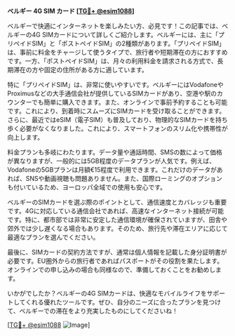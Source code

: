 **ベルギー 4G SIM カード [[TG💪+ @esim1088](https://t.me/s/esim1088)]**

ベルギーで快適にインターネットを楽しみたい方、必見です！この記事では、ベルギーの4G SIMカードについて詳しくご紹介します。ベルギーには、主に「プリペイドSIM」と「ポストペイドSIM」の2種類があります。「プリペイドSIM」は、事前に料金をチャージして使うタイプで、旅行者や短期滞在の方におすすめです。一方、「ポストペイドSIM」は、月々の利用料金を請求される方式で、長期滞在の方や固定の住所がある方に適しています。

特に「プリペイドSIM」は、非常に使いやすいです。ベルギーにはVodafoneやProximusなどの大手通信会社が提供しているSIMカードがあり、空港や駅のカウンターでも簡単に購入できます。また、オンラインで事前予約することも可能です。これにより、到着時にスムーズにSIMカードを受け取ることができます。さらに、最近ではeSIM（電子SIM）も普及しており、物理的なSIMカードを持ち歩く必要がなくなりました。これにより、スマートフォンのスリム化や携帯性が向上します。

料金プランも多岐にわたります。データ量や通話時間、SMSの数によって価格が異なりますが、一般的には5GB程度のデータプランが人気です。例えば、Vodafoneの5GBプランは月額€15程度で利用できます。これだけのデータがあれば、SNSや動画視聴も問題ありません。また、国際ローミングのオプションも付いているため、ヨーロッパ全域での使用も安心です。

ベルギーのSIMカードを選ぶ際のポイントとして、通信速度とカバレッジも重要です。4Gに対応している通信会社であれば、高速なインターネット接続が可能です。特に、都市部では非常に安定した通信環境が確保されていますが、田舎や郊外では少し遅くなる場合もあります。そのため、旅行先や滞在エリアに応じて最適なプランを選んでください。

最後に、SIMカードの契約方法ですが、通常は個人情報を記載した身分証明書が必要です。EU圏外からの旅行者であればパスポートがその役割を果たします。オンラインでの申し込みの場合も同様なので、準備しておくことをお勧めします。

いかがでしたか？ベルギーの4G SIMカードは、快適なモバイルライフをサポートしてくれる優れたツールです。ぜひ、自分のニーズに合ったプランを見つけて、ベルギーでの滞在をより充実したものにしてくださいね！

[[TG💪+ @esim1088](https://t.me/s/esim1088) ![Image](https://i.postimg.cc/Y0z9fWf4/image.png)]